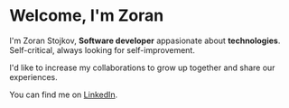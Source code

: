 # Welcome, I'm Zoran

I'm Zoran Stojkov, **Software developer** appasionate about **technologies**. Self-critical, always looking for self-improvement.  

I'd like to increase my collaborations to grow up together and share our experiences.  

You can find me on [LinkedIn](https://www.linkedin.com/in/zoran-stojkov/).